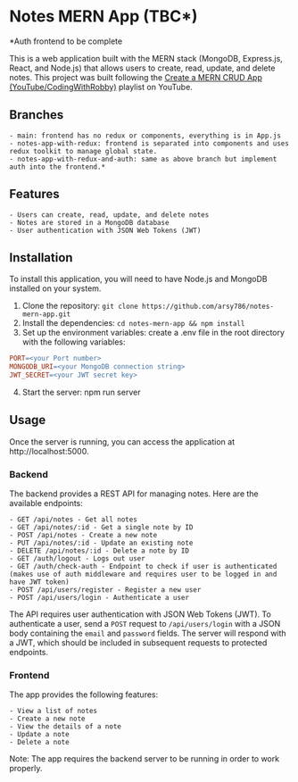 # Notes MERN App (TBC\*)

\*Auth frontend to be complete

This is a web application built with the MERN stack (MongoDB, Express.js, React, and Node.js) that allows users to create, read, update, and delete notes. This project was built following the [Create a MERN CRUD App (YouTube/CodingWithRobby)](https://www.youtube.com/playlist?list=PL-LRDpVN2fZA-1igOQ6PDcqfBjS-vaC7w) playlist on YouTube.

## Branches

    - main: frontend has no redux or components, everything is in App.js
    - notes-app-with-redux: frontend is separated into components and uses redux toolkit to manage global state.
    - notes-app-with-redux-and-auth: same as above branch but implement auth into the frontend.*

## Features

    - Users can create, read, update, and delete notes
    - Notes are stored in a MongoDB database
    - User authentication with JSON Web Tokens (JWT)

## Installation

To install this application, you will need to have Node.js and MongoDB installed on your system.

1. Clone the repository: `git clone https://github.com/arsy786/notes-mern-app.git`
2. Install the dependencies: `cd notes-mern-app && npm install`
3. Set up the environment variables: create a .env file in the root directory with the following variables:

```makefile
PORT=<your Port number>
MONGODB_URI=<your MongoDB connection string>
JWT_SECRET=<your JWT secret key>
```

4. Start the server: npm run server

## Usage

Once the server is running, you can access the application at http://localhost:5000.

### Backend

The backend provides a REST API for managing notes. Here are the available endpoints:

    - GET /api/notes - Get all notes
    - GET /api/notes/:id - Get a single note by ID
    - POST /api/notes - Create a new note
    - PUT /api/notes/:id - Update an existing note
    - DELETE /api/notes/:id - Delete a note by ID
    - GET /auth/logout - Logs out user
    - GET /auth/check-auth - Endpoint to check if user is authenticated (makes use of auth middleware and requires user to be logged in and have JWT token)
    - POST /api/users/register - Register a new user
    - POST /api/users/login - Authenticate a user

The API requires user authentication with JSON Web Tokens (JWT). To authenticate a user, send a `POST` request to `/api/users/login` with a JSON body containing the `email` and `password` fields. The server will respond with a JWT, which should be included in subsequent requests to protected endpoints.

### Frontend

The app provides the following features:

    - View a list of notes
    - Create a new note
    - View the details of a note
    - Update a note
    - Delete a note

Note: The app requires the backend server to be running in order to work properly.
